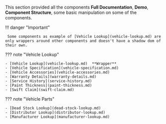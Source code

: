 This section provided all the components **Full Documentation**, **Demo**, **Component Structure**, some basic manipulation on some of the components.

!!! danger "Important"

     Some components as example of [Vehicle Lookup](vehicle-lookup.md) are only wrappers around other components and doesn't have a shadow dom of their own.

??? note "Vehicle Lookup"

    - [Vehicle Lookup](vehicle-lookup.md)  **Wrapper**
    - [Vehicle Specification](vehicle-specification.md)
    - [Vehicle Accessories](vehicle-accessories.md)
    - [Warranty Details](warranty-details.md)
    - [Service History](service-history.md)
    - [Paint Thickness](paint-thickness.md)
    - [Swift Claim](swift-claim.md)

??? note "Vehicle Parts"

    - [Dead Stock Lookup](dead-stock-lookup.md)
    - [Distributor Lookup](distributor-lookup.md)
    - [Manufacturer Lookup](manufacturer-lookup.md)
